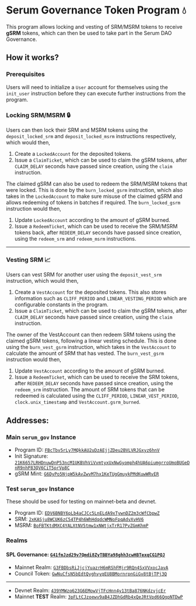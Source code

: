 # Serum Governance Token Program 💧

This program allows locking and vesting of SRM/MSRM tokens to receive **gSRM** tokens, which can then be used to take part in the Serum DAO Governance.

## How it works?

### Prerequisites

Users will need to initialize a `User` account for themselves using the `init_user` instruction before they can execute further instructions from the program.

### Locking SRM/MSRM 🔒

Users can then lock their SRM and MSRM tokens using the `deposit_locked_srm` and `deposit_locked_msrm` instructions respectively, which would then,

1. Create a `LockedAccount` for the deposited tokens.
2. Issue a `ClaimTicket`, which can be used to claim the gSRM tokens, after `CLAIM_DELAY` seconds have passed since creation, using the `claim` instruction.

The claimed gSRM can also be used to redeem the SRM/MSRM tokens that were locked. This is done by the `burn_locked_gsrm` instruction, which also takes in the `LockedAccount` to make sure misuse of the claimed gSRM and allows redeeming of tokens in batches if required. The `burn_locked_gsrm` instruction would then,

1. Update `LockedAccount` according to the amount of gSRM burned.
2. Issue a `RedeemTicket`, which can be used to receive the SRM/MSRM tokens back, after `REDEEM_DELAY` seconds have passed since creation, using the `redeem_srm` and `redeem_msrm` instructions.

---

### Vesting SRM 📈

Users can vest SRM for another user using the `deposit_vest_srm` instruction, which would then,

1. Create a `VestAccount` for the deposited tokens. This also stores information such as `CLIFF_PERIOD` and `LINEAR_VESTING_PERIOD` which are configurable constants in the program.
2. Issue a `ClaimTicket`, which can be used to claim the gSRM tokens, after `CLAIM_DELAY` seconds have passed since creation, using the `claim` instruction.

The owner of the VestAccount can then redeem SRM tokens using the claimed gSRM tokens, following a linear vesting schedule. This is done using the `burn_vest_gsrm` instruction, which takes in the `VestAccount` to calculate the amount of SRM that has vested. The `burn_vest_gsrm` instruction would then,

1. Update `VestAccount` according to the amount of gSRM burned.
2. Issue a `RedeemTicket`, which can be used to receive the SRM tokens, after `REDEEM_DELAY` seconds have passed since creation, using the `redeem_srm` instruction. The amount of SRM tokens that can be redeemed is calculated using the `CLIFF_PERIOD`, `LINEAR_VEST_PERIOD`, `clock.unix_timestamp` and `VestAccount.gsrm_burned`.

## Addresses:

### Main `serum_gov` Instance

- Program ID: [`FBcTbv5rLy7MQkkAU2uDzAEjjZDeu2BVLVRJGxyz6hnV`](https://explorer.solana.com/address/FBcTbv5rLy7MQkkAU2uDzAEjjZDeu2BVLVRJGxyz6hnV)
- Init Signature: [`21K6657LRHDnuwDnP53ncM1UKBVhViVvmtyxUxNwGyomph4hUA6piumgrroUmoBUGeDnR9nhP83QV6CiT5prVp8C`](https://explorer.solana.com/tx/21K6657LRHDnuwDnP53ncM1UKBVhViVvmtyxUxNwGyomph4hUA6piumgrroUmoBUGeDnR9nhP83QV6CiT5prVp8C)
- gSRM Mint: [`G6DyPo5NjpW5kAvZwvM7hx1KeTUgGmuykPMdKuwWRvER`](https://explorer.solana.com/address/G6DyPo5NjpW5kAvZwvM7hx1KeTUgGmuykPMdKuwWRvER)

### Test `serum_gov` Instance

These should be used for testing on mainnet-beta and devnet.

- Program ID: [`EDV6BNBY6pLb4aCJCc5LnELdA9xTywnDZ2m3cWfCbpwZ`](https://explorer.solana.com/address/EDV6BNBY6pLb4aCJCc5LnELdA9xTywnDZ2m3cWfCbpwZ)
- SRM: [`2xKASju8WCUK6zC54TP4h6WhHdqdcWMNoFpqAdvXvHV6`](https://explorer.solana.com/address/2xKASju8WCUK6zC54TP4h6WhHdqdcWMNoFpqAdvXvHV6)
- MSRM: [`BoFBTKtdMXC4YALXtNV5tmw1xNWtjxTrR17PvZGmKhmP`](https://explorer.solana.com/address/BoFBTKtdMXC4YALXtNV5tmw1xNWtjxTrR17PvZGmKhmP)

### Realms

#### SPL Governance: [`G41fmJzd29v7Qmdi8ZyTBBYa98ghh3cwHBTexqCG1PQJ`](https://explorer.solana.com/address/G41fmJzd29v7Qmdi8ZyTBBYa98ghh3cwHBTexqCG1PQJ)

- Mainnet Realm: [`G3FBDbsRiJjcjYuazrH6mRShFMjr9RQn4SxVVxocJavA`](https://explorer.solana.com/address/G3FBDbsRiJjcjYuazrH6mRShFMjr9RQn4SxVVxocJavA)
- Council Token: [`GwNuCfsN5bEdtQyghvyqEU8BMornrpnGiGv8tBjTPj3Q`](https://explorer.solana.com/address/GwNuCfsN5bEdtQyghvyqEU8BMornrpnGiGv8tBjTPj3Q)

---

- Devnet Realm: [`439YMWzq623G6EMowVjTFcHnn4y13tBa876NKdzvjcEr`](https://explorer.solana.com/address/439YMWzq623G6EMowVjTFcHnn4y13tBa876NKdzvjcEr)
- Mainnet **TEST** Realm: [`3pFLtCJzoewv9aB4JZDhGdRb4xQeJRtVpd66QgpNTDwP`](https://explorer.solana.com/address/3pFLtCJzoewv9aB4JZDhGdRb4xQeJRtVpd66QgpNTDwP)
